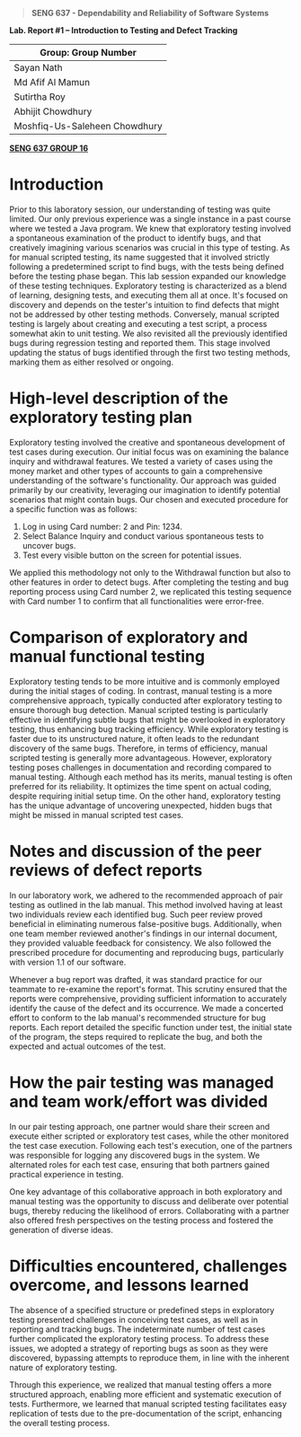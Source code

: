 > **SENG 637 - Dependability and Reliability of Software Systems**

**Lab. Report \#1 – Introduction to Testing and Defect Tracking**

| Group: Group Number           |
|-------------------------------|
| Sayan Nath                    |   
| Md Afif Al Mamun              |   
| Sutirtha Roy                  |   
| Abhijit Chowdhury             |
| Moshfiq-Us-Saleheen Chowdhury |

**<span style="text-decoration:underline;">SENG 637 GROUP 16</span>**

[//]: # (**Table of Contents**)

[//]: # ()
[//]: # (&#40;When you finish writing, update the following list using right click, then)

[//]: # (“Update Field”&#41;)

[//]: # ([1 Introduction	1]&#40;#_Toc439194677&#41;)

[//]: # ()
[//]: # ([2 High-level description of the exploratory testing plan	1]&#40;#_Toc439194678&#41;)

[//]: # ()
[//]: # ([3 Comparison of exploratory and manual functional testing	1]&#40;#_Toc439194679&#41;)

[//]: # ()
[//]: # ([4 Notes and discussion of the peer reviews of defect reports	1]&#40;#_Toc439194680&#41;)

[//]: # ()
[//]: # ([5 How the pair testing was managed and team work/effort was)

[//]: # (divided	1]&#40;#_Toc439194681&#41;)

[//]: # ()
[//]: # ([6 Difficulties encountered, challenges overcome, and lessons)

[//]: # (learned	1]&#40;#_Toc439194682&#41;)

# Introduction

Prior to this laboratory session, our understanding of testing was quite limited. Our only previous experience was a
single instance in a past course where we tested a Java program. We knew that exploratory testing involved a spontaneous
examination of the product to identify bugs, and that creatively imagining various scenarios was crucial in this type of
testing. As for manual scripted testing, its name suggested that it involved strictly following a predetermined script
to find bugs, with the tests being defined before the testing phase began. This lab session expanded our knowledge of
these testing techniques. Exploratory testing is characterized as a blend of learning, designing tests, and executing
them all at once. It's focused on discovery and depends on the tester's intuition to find defects that might not be
addressed by other testing methods. Conversely, manual scripted testing is largely about creating and executing a test
script, a process somewhat akin to unit testing. We also revisited all the previously identified bugs during regression
testing and reported them. This stage involved updating the status of bugs identified through the first two testing
methods, marking them as either resolved or ongoing.

# High-level description of the exploratory testing plan

Exploratory testing involved the creative and spontaneous development of test cases during execution. Our initial focus
was on examining the balance inquiry and withdrawal features. We tested a variety of cases using the money market and
other types of accounts to gain a comprehensive understanding of the software's functionality. Our approach was guided
primarily by our creativity, leveraging our imagination to identify potential scenarios that might contain bugs. Our
chosen and executed procedure for a specific function was as follows:

1. Log in using Card number: 2 and Pin: 1234.
2. Select Balance Inquiry and conduct various spontaneous tests to uncover bugs.
3. Test every visible button on the screen for potential issues.

We applied this methodology not only to the Withdrawal function but also to other features in order to detect bugs.
After completing the testing and bug reporting process using Card number 2, we replicated this testing sequence with
Card number 1 to confirm that all functionalities were error-free.

# Comparison of exploratory and manual functional testing

Exploratory testing tends to be more intuitive and is commonly employed during the initial stages of coding. In
contrast, manual testing is a more comprehensive approach, typically conducted after exploratory testing to ensure
thorough bug detection. Manual scripted testing is particularly effective in identifying subtle bugs that might be
overlooked in exploratory testing, thus enhancing bug tracking efficiency. While exploratory testing is faster due to
its unstructured nature, it often leads to the redundant discovery of the same bugs. Therefore, in terms of efficiency,
manual scripted testing is generally more advantageous. However, exploratory testing poses challenges in documentation
and recording compared to manual testing. Although each method has its merits, manual testing is often preferred for its
reliability. It optimizes the time spent on actual coding, despite requiring initial setup time. On the other hand,
exploratory testing has the unique advantage of uncovering unexpected, hidden bugs that might be missed in manual
scripted test cases.

# Notes and discussion of the peer reviews of defect reports

In our laboratory work, we adhered to the recommended approach of pair testing as outlined in the lab manual. This
method involved having at least two individuals review each identified bug. Such peer review proved beneficial in
eliminating numerous false-positive bugs. Additionally, when one team member reviewed another's findings in our internal
document, they provided valuable feedback for consistency. We also followed the prescribed procedure for documenting and
reproducing bugs, particularly with version 1.1 of our software.

Whenever a bug report was drafted, it was standard practice for our teammate to re-examine the report's format. This
scrutiny ensured that the reports were comprehensive, providing sufficient information to accurately identify the cause
of the defect and its occurrence. We made a concerted effort to conform to the lab manual's recommended structure for
bug reports. Each report detailed the specific function under test, the initial state of the program, the steps required
to replicate the bug, and both the expected and actual outcomes of the test.

# How the pair testing was managed and team work/effort was divided

In our pair testing approach, one partner would share their screen and execute either scripted or exploratory test
cases, while the other monitored the test case execution. Following each test's execution, one of the partners was
responsible for logging any discovered bugs in the system. We alternated roles for each test case, ensuring that both
partners gained practical experience in testing.

One key advantage of this collaborative approach in both exploratory and manual testing was the opportunity to discuss
and deliberate over potential bugs, thereby reducing the likelihood of errors. Collaborating with a partner also offered
fresh perspectives on the testing process and fostered the generation of diverse ideas.

# Difficulties encountered, challenges overcome, and lessons learned

The absence of a specified structure or predefined steps in exploratory testing presented challenges in conceiving test
cases, as well as in reporting and tracking bugs. The indeterminate number of test cases further complicated the
exploratory testing process. To address these issues, we adopted a strategy of reporting bugs as soon as they were
discovered, bypassing attempts to reproduce them, in line with the inherent nature of exploratory testing.

Through this experience, we realized that manual testing offers a more structured approach, enabling more efficient and
systematic execution of tests. Furthermore, we learned that manual scripted testing facilitates easy replication of
tests due to the pre-documentation of the script, enhancing the overall testing process.

